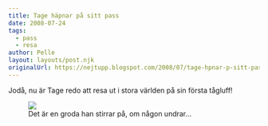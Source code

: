 ```yaml
---
title: Tage häpnar på sitt pass
date: 2008-07-24
tags: 
  - pass
  - resa	
author: Pelle
layout: layouts/post.njk
originalUrl: https://nejtupp.blogspot.com/2008/07/tage-hpnar-p-sitt-pass.html
---
```


Jodå, nu är Tage redo att resa ut i stora världen på sin första tågluff!

<figure>
	<img src="../../../../img/_MG_5769_1024pix.jpg">
	<figcaption>Det är en groda han stirrar på, om någon undrar...</figcaption>
